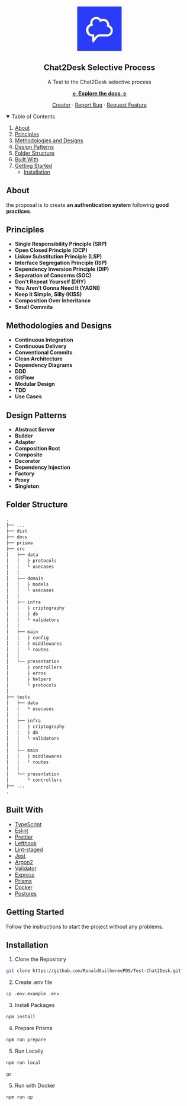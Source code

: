 <a href="https://github.com/RonaldGuilhermePDS/Test-Chat2Desk">
<p align="center">
<img src="./docs/chat2desk-logo.jpeg" alt="Elixir-Logo" width="120" height="120">
</p>
</a>

<h2 align="center">Chat2Desk Selective Process</h2>

<p align="center">
A Test to the Chat2Desk selective process
</p>

<p align="center"><a href="https://github.com/RonaldGuilhermePDS/Test-Chat2Desk/find/master"><strong><- Explore the docs -></strong></a></p>

<p align="center">
<a href="https://github.com/RonaldGuilhermePDS">Creator</a>
·
<a href="https://github.com/RonaldGuilhermePDS/Test-Chat2Desk/issues">Report Bug</a>
·
<a href="https://github.com/RonaldGuilhermePDS/Test-Chat2Desk/pulls">Request Feature</a>
</p>

<details open="open">
<summary>Table of Contents</summary>
<ol>

<li><a href="#about">About</a></li>
<li><a href="#principles">Principles</a></li>
<li><a href="#methodologies-and-designs">Methodologies and Designs</a></li>
<li><a href="#design-patterns">Design Patterns</a></li>
<li><a href="#folder-structure">Folder Structure</a></li>
<li><a href="#built-with">Built With</a></li>
<li><a href="#getting-started">Getting Started</a><ul><li><a href="#installation">Installation</a></li></ul></li>
</ol>
</details>

## About

the proposal is to create **an authentication system** following **good practices**.
## Principles

- **Single Responsibility Principle (SRP)**
- **Open Closed Principle (OCP)**
- **Liskov Substitution Principle (LSP)**
- **Interface Segregation Principle (ISP)**
- **Dependency Inversion Principle (DIP)**
- **Separation of Concerns (SOC)**
- **Don't Repeat Yourself (DRY)**
- **You Aren't Gonna Need It (YAGNI)**
- **Keep It Simple, Silly (KISS)**
- **Composition Over Inheritance**
- **Small Commits**


## Methodologies and Designs

- **Continuous Integration**
- **Continuous Delivery**
- **Conventional Commits**
- **Clean Architecture**
- **Dependency Diagrams**
- **DDD**
- **GitFlow**
- **Modular Design**
- **TDD**
- **Use Cases**

  
## Design Patterns

- **Abstract Server**
- **Builder**
- **Adapter**
- **Composition Root**
- **Composite**
- **Decorator**
- **Dependency Injection**
- **Factory**
- **Proxy**
- **Singleton**

## Folder Structure
    .
    ├── ...
    ├── dist
    ├── docs
    ├── prisma
    ├── src
    │   ├── data
    │   │   ├ protocols
    │   │   └ usecases
    │   │
    │   ├── domain
    │   │   ├ models
    │   │   └ usecases
    │   │
    │   ├── infra
    │   │   ├ criptography
    │   │   ├ db
    │   │   └ validators
    │   │
    │   ├── main
    │   │   ├ config
    │   │   ├ middlewares
    │   │   └ routes
    │   │
    │   └── presentation
    │       ├ controllers
    │       ├ erros
    │       ├ helpers
    │       └ protocols
    │
    ├── tests
    │   ├── data
    │   │   └ usecases
    │   │
    │   ├── infra
    │   │   ├ criptography
    │   │   ├ db
    │   │   └ validators
    │   │
    │   ├── main
    │   │   ├ middlewares
    │   │   └ routes
    │   │
    │   └── presentation
    │       └ controllers
    ├── ...
    .

## Built With

* [TypeScript](https://www.typescriptlang.org)
* [Eslint](https://eslint.org)
* [Prettier](https://prettier.io/)
* [Lefthook](https://github.com/evilmartians/lefthook)
* [Lint-staged](https://github.com/okonet/lint-staged)
* [Jest](https://jestjs.io/pt-BR)
* [Argon2](https://www.npmjs.com/package/argon2)
* [Validator](https://www.npmjs.com/package/validator)
* [Express](https://expressjs.com/pt-br)
* [Prisma](https://www.prisma.io)
* [Docker](https://www.docker.com)
* [Postgres](https://www.postgresql.org)

## Getting Started

Follow the instructions to start the project without any problems.

## Installation

1. Clone the Repository
```sh
git clone https://github.com/RonaldGuilhermePDS/Test-Chat2Desk.git
```
2. Create .env file
```sh
cp .env.example .env
```

3. Install Packages
```sh
npm install
```

4. Prepare Prisma
```sh
npm run prepare
```

5. Run Locally
```sh
npm run local
```

or

5. Run with Docker
```sh
npm run up
```
